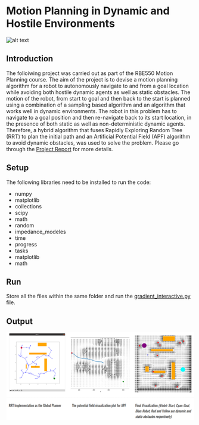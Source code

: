 # Motion Planning in Dynamic and Hostile Environments
![alt text](https://production-media.paperswithcode.com/tasks/Screen_Shot_2019-05-28_at_9.57.56_PM_bUL5S86.png)
## Introduction
The folloiwing project was carried out as part of the RBE550 Motion Planning course. The aim of the project is to devise a motion planning algorithm for a robot to autonomously navigate to and from a goal location while avoiding both hostile dynamic agents as well as static obstacles. The motion of the robot, from start to goal and then back to the start is planned using a combination of a sampling based algorithm and an algorithm that works well in dynamic environments. The robot in this problem has to navigate to a goal position and then re-navigate back to its start location, in the presence of both static as well as non-deterministic dynamic agents. Therefore, a hybrid algorithm that fuses Rapidly Exploring Random Tree (RRT) to plan the initial path and an Artificial Potential Field (APF) algorithm to avoid dynamic obstacles, was used to solve the problem. Please go through the [Project Report](https://github.com/Vram97/Hybrid-Planner/blob/main/Final_Report.pdf) for more details.

## Setup
The following libraries need to be installed to run the code:
- numpy 
- matplotlib   
- collections
- scipy
- math
- random
- impedance_modeles 
- time
- progress
- tasks
- matplotlib
- math

## Run
Store all the files within the same folder and run the [gradient_interactive.py](https://github.com/Vram97/Hybrid-Planner/blob/main/gradient_interactive.py) file.

## Output
![alt text](https://github.com/Vram97/Hybrid-Planner/blob/main/apf.png)
